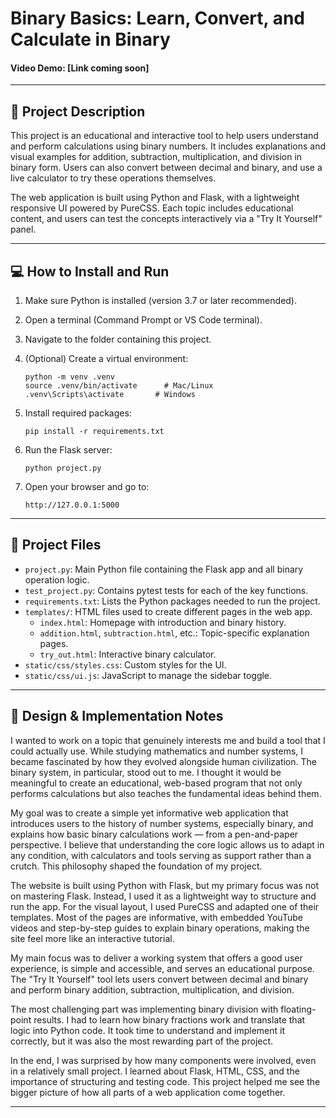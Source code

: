 
# Binary Basics: Learn, Convert, and Calculate in Binary

#### Video Demo: [Link coming soon]

---

## 📘 Project Description

This project is an educational and interactive tool to help users understand and perform calculations using binary numbers. It includes explanations and visual examples for addition, subtraction, multiplication, and division in binary form. Users can also convert between decimal and binary, and use a live calculator to try these operations themselves.

The web application is built using Python and Flask, with a lightweight responsive UI powered by PureCSS. Each topic includes educational content, and users can test the concepts interactively via a "Try It Yourself" panel.

---

## 💻 How to Install and Run

1. Make sure Python is installed (version 3.7 or later recommended).
2. Open a terminal (Command Prompt or VS Code terminal).
3. Navigate to the folder containing this project.

4. (Optional) Create a virtual environment:
    ```
    python -m venv .venv
    source .venv/bin/activate      # Mac/Linux
    .venv\Scripts\activate       # Windows
    ```

5. Install required packages:
    ```
    pip install -r requirements.txt
    ```

6. Run the Flask server:
    ```
    python project.py
    ```

7. Open your browser and go to:
    ```
    http://127.0.0.1:5000
    ```

---

## 📂 Project Files

- `project.py`: Main Python file containing the Flask app and all binary operation logic.
- `test_project.py`: Contains pytest tests for each of the key functions.
- `requirements.txt`: Lists the Python packages needed to run the project.
- `templates/`: HTML files used to create different pages in the web app.
    - `index.html`: Homepage with introduction and binary history.
    - `addition.html`, `subtraction.html`, etc.: Topic-specific explanation pages.
    - `try_out.html`: Interactive binary calculator.
- `static/css/styles.css`: Custom styles for the UI.
- `static/css/ui.js`: JavaScript to manage the sidebar toggle.

---

## 🧠 Design & Implementation Notes

I wanted to work on a topic that genuinely interests me and build a tool that I could actually use. While studying mathematics and number systems, I became fascinated by how they evolved alongside human civilization. The binary system, in particular, stood out to me. I thought it would be meaningful to create an educational, web-based program that not only performs calculations but also teaches the fundamental ideas behind them.

My goal was to create a simple yet informative web application that introduces users to the history of number systems, especially binary, and explains how basic binary calculations work — from a pen-and-paper perspective. I believe that understanding the core logic allows us to adapt in any condition, with calculators and tools serving as support rather than a crutch. This philosophy shaped the foundation of my project.

The website is built using Python with Flask, but my primary focus was not on mastering Flask. Instead, I used it as a lightweight way to structure and run the app. For the visual layout, I used PureCSS and adapted one of their templates. Most of the pages are informative, with embedded YouTube videos and step-by-step guides to explain binary operations, making the site feel more like an interactive tutorial.

My main focus was to deliver a working system that offers a good user experience, is simple and accessible, and serves an educational purpose. The "Try It Yourself" tool lets users convert between decimal and binary and perform binary addition, subtraction, multiplication, and division.

The most challenging part was implementing binary division with floating-point results. I had to learn how binary fractions work and translate that logic into Python code. It took time to understand and implement it correctly, but it was also the most rewarding part of the project.

In the end, I was surprised by how many components were involved, even in a relatively small project. I learned about Flask, HTML, CSS, and the importance of structuring and testing code. This project helped me see the bigger picture of how all parts of a web application come together.

---
